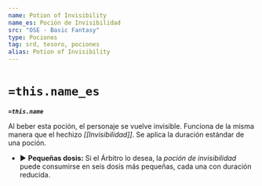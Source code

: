 ```yaml
---
name: Potion of Invisibility
name_es: Poción de Invisibilidad
src: "OSE - Basic Fantasy"
type: Pociones
tag: srd, tesoro, pociones
alias: Potion of Invisibility
---
```

# `=this.name_es` 

**_`=this.name`_**

Al beber esta poción, el personaje se vuelve invisible. Funciona de la misma manera que el hechizo _[[Invisibilidad]]_. Se aplica la duración estándar de una poción. 
- ▶ **Pequeñas dosis:** Si el Árbitro lo desea, la _poción de invisibilidad_ puede consumirse en seis dosis más pequeñas, cada una con duración reducida.

